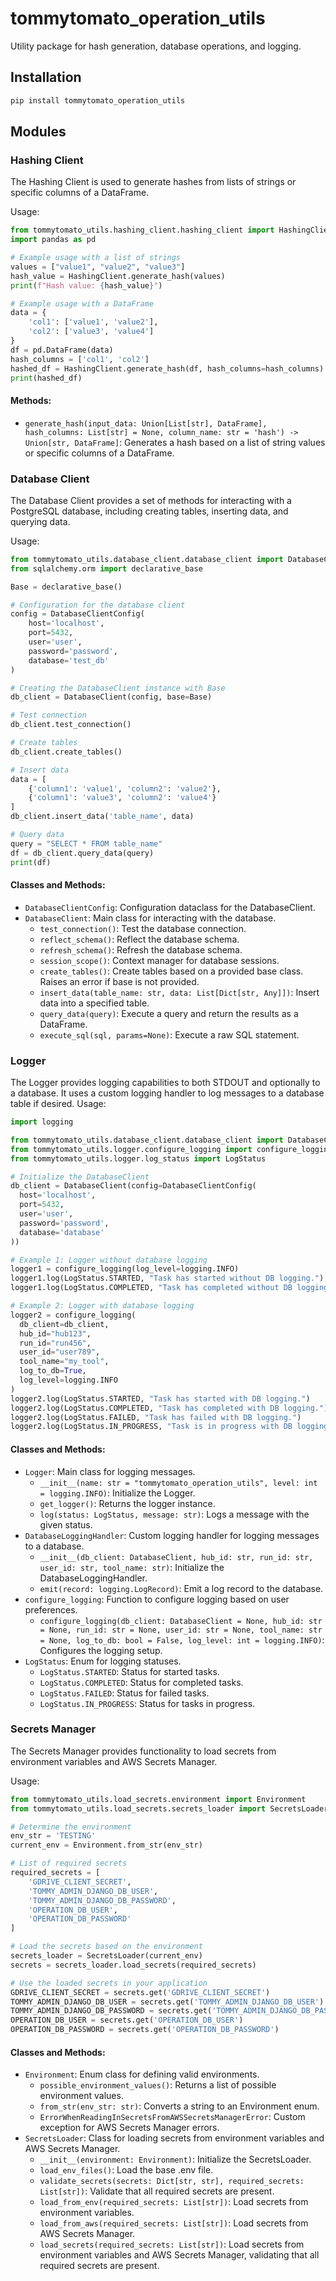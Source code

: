 # tommytomato_operation_utils

Utility package for hash generation, database operations, and logging.

## Installation

```sh
pip install tommytomato_operation_utils
```
## Modules
### Hashing Client
The Hashing Client is used to generate hashes from lists of strings or specific columns of a DataFrame.

Usage:

```python
from tommytomato_utils.hashing_client.hashing_client import HashingClient
import pandas as pd

# Example usage with a list of strings
values = ["value1", "value2", "value3"]
hash_value = HashingClient.generate_hash(values)
print(f"Hash value: {hash_value}")

# Example usage with a DataFrame
data = {
    'col1': ['value1', 'value2'],
    'col2': ['value3', 'value4']
}
df = pd.DataFrame(data)
hash_columns = ['col1', 'col2']
hashed_df = HashingClient.generate_hash(df, hash_columns=hash_columns)
print(hashed_df)
```
#### Methods:

- `generate_hash(input_data: Union[List[str], DataFrame], hash_columns: List[str] = None, column_name: str = 'hash') -> Union[str, DataFrame]`: Generates a hash based on a list of string values or specific columns of a DataFrame.

### Database Client
The Database Client provides a set of methods for interacting with a PostgreSQL database, including creating tables, inserting data, and querying data.

Usage:

```python
from tommytomato_utils.database_client.database_client import DatabaseClient, DatabaseClientConfig
from sqlalchemy.orm import declarative_base

Base = declarative_base()

# Configuration for the database client
config = DatabaseClientConfig(
    host='localhost',
    port=5432,
    user='user',
    password='password',
    database='test_db'
)

# Creating the DatabaseClient instance with Base
db_client = DatabaseClient(config, base=Base)

# Test connection
db_client.test_connection()

# Create tables
db_client.create_tables()

# Insert data
data = [
    {'column1': 'value1', 'column2': 'value2'},
    {'column1': 'value3', 'column2': 'value4'}
]
db_client.insert_data('table_name', data)

# Query data
query = "SELECT * FROM table_name"
df = db_client.query_data(query)
print(df)
```

#### Classes and Methods:

- `DatabaseClientConfig`: Configuration dataclass for the DatabaseClient.
- `DatabaseClient`: Main class for interacting with the database.
  - `test_connection()`: Test the database connection.
  - `reflect_schema()`: Reflect the database schema.
  - `refresh_schema()`: Refresh the database schema.
  - `session_scope()`: Context manager for database sessions.
  - `create_tables()`: Create tables based on a provided base class. Raises an error if base is not provided.
  - `insert_data(table_name: str, data: List[Dict[str, Any]])`: Insert data into a specified table.
  - `query_data(query)`: Execute a query and return the results as a DataFrame.
  - `execute_sql(sql, params=None)`: Execute a raw SQL statement.

### Logger
The Logger provides logging capabilities to both STDOUT and optionally to a database. It uses a custom logging handler to log messages to a database table if desired.
Usage:

```python
import logging

from tommytomato_utils.database_client.database_client import DatabaseClient, DatabaseClientConfig
from tommytomato_utils.logger.configure_logging import configure_logging
from tommytomato_utils.logger.log_status import LogStatus

# Initialize the DatabaseClient
db_client = DatabaseClient(config=DatabaseClientConfig(
  host='localhost',
  port=5432,
  user='user',
  password='password',
  database='database'
))

# Example 1: Logger without database logging
logger1 = configure_logging(log_level=logging.INFO)
logger1.log(LogStatus.STARTED, "Task has started without DB logging.")
logger1.log(LogStatus.COMPLETED, "Task has completed without DB logging.")

# Example 2: Logger with database logging
logger2 = configure_logging(
  db_client=db_client,
  hub_id="hub123",
  run_id="run456",
  user_id="user789",
  tool_name="my_tool",
  log_to_db=True,
  log_level=logging.INFO
)
logger2.log(LogStatus.STARTED, "Task has started with DB logging.")
logger2.log(LogStatus.COMPLETED, "Task has completed with DB logging.")
logger2.log(LogStatus.FAILED, "Task has failed with DB logging.")
logger2.log(LogStatus.IN_PROGRESS, "Task is in progress with DB logging.")


```
#### Classes and Methods:

- `Logger`: Main class for logging messages.
  - `__init__(name: str = "tommytomato_operation_utils", level: int = logging.INFO)`: Initialize the Logger.
  - `get_logger()`: Returns the logger instance.
  - `log(status: LogStatus, message: str)`: Logs a message with the given status.
- `DatabaseLoggingHandler`: Custom logging handler for logging messages to a database.
  - `__init__(db_client: DatabaseClient, hub_id: str, run_id: str, user_id: str, tool_name: str)`: Initialize the DatabaseLoggingHandler.
  - `emit(record: logging.LogRecord)`: Emit a log record to the database.
- `configure_logging`: Function to configure logging based on user preferences.
  - `configure_logging(db_client: DatabaseClient = None, hub_id: str = None, run_id: str = None, user_id: str = None, tool_name: str = None, log_to_db: bool = False, log_level: int = logging.INFO)`: Configures the logging setup.
- `LogStatus`: Enum for logging statuses.
  - `LogStatus.STARTED`: Status for started tasks.
  - `LogStatus.COMPLETED`: Status for completed tasks.
  - `LogStatus.FAILED`: Status for failed tasks.
  - `LogStatus.IN_PROGRESS`: Status for tasks in progress.

### Secrets Manager
The Secrets Manager provides functionality to load secrets from environment variables and AWS Secrets Manager.

Usage:

```python
from tommytomato_utils.load_secrets.environment import Environment
from tommytomato_utils.load_secrets.secrets_loader import SecretsLoader

# Determine the environment
env_str = 'TESTING'
current_env = Environment.from_str(env_str)

# List of required secrets
required_secrets = [
    'GDRIVE_CLIENT_SECRET',
    'TOMMY_ADMIN_DJANGO_DB_USER',
    'TOMMY_ADMIN_DJANGO_DB_PASSWORD',
    'OPERATION_DB_USER',
    'OPERATION_DB_PASSWORD'
]

# Load the secrets based on the environment
secrets_loader = SecretsLoader(current_env)
secrets = secrets_loader.load_secrets(required_secrets)

# Use the loaded secrets in your application
GDRIVE_CLIENT_SECRET = secrets.get('GDRIVE_CLIENT_SECRET')
TOMMY_ADMIN_DJANGO_DB_USER = secrets.get('TOMMY_ADMIN_DJANGO_DB_USER')
TOMMY_ADMIN_DJANGO_DB_PASSWORD = secrets.get('TOMMY_ADMIN_DJANGO_DB_PASSWORD')
OPERATION_DB_USER = secrets.get('OPERATION_DB_USER')
OPERATION_DB_PASSWORD = secrets.get('OPERATION_DB_PASSWORD')
```

#### Classes and Methods:

- `Environment`: Enum class for defining valid environments.
  - `possible_environment_values()`: Returns a list of possible environment values.
  - `from_str(env_str: str)`: Converts a string to an Environment enum.
  - `ErrorWhenReadingInSecretsFromAWSSecretsManagerError`: Custom exception for AWS Secrets Manager errors.
- `SecretsLoader`: Class for loading secrets from environment variables and AWS Secrets Manager.
  - `__init__(environment: Environment)`: Initialize the SecretsLoader.
  - `load_env_files()`: Load the base .env file.
  - `validate_secrets(secrets: Dict[str, str], required_secrets: List[str])`: Validate that all required secrets are present.
  - `load_from_env(required_secrets: List[str])`: Load secrets from environment variables.
  - `load_from_aws(required_secrets: List[str])`: Load secrets from AWS Secrets Manager.
  - `load_secrets(required_secrets: List[str])`: Load secrets from environment variables and AWS Secrets Manager, validating that all required secrets are present.